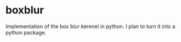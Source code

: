 # boxblur

Implementation of the box blur kerenel in python.
I plan to turn it into a python package.
